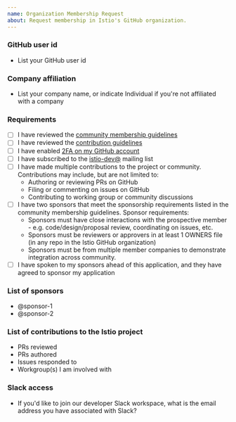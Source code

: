 ```yaml
---
name: Organization Membership Request
about: Request membership in Istio's GitHub organization.
---
```


### GitHub user id
- List your GitHub user id

### Company affiliation
- List your company name, or indicate Individual if you're not affiliated with a company

### Requirements
- [ ] I have reviewed the [community membership guidelines](https://github.com/istio/community/blob/master/ROLES.md#member)
- [ ] I have reviewed the [contribution guidelines](https://github.com/istio/community/blob/master/CONTRIBUTING.md)
- [ ] I have enabled [2FA on my GitHub account](https://github.com/settings/security)
- [ ] I have subscribed to the [istio-dev@](https://groups.google.com/forum/#!forum/istio-dev) mailing list
- [ ] I have made multiple contributions to the project or community. Contributions may include, but are not limited to:
    - Authoring or reviewing PRs on GitHub
    - Filing or commenting on issues on GitHub
    - Contributing to working group or community discussions
- [ ] I have two sponsors that meet the sponsorship requirements listed in the community membership guidelines.  Sponsor requirements:
    - Sponsors must have close interactions with the prospective member - e.g. code/design/proposal review, coordinating on issues, etc.
    - Sponsors must be reviewers or approvers in at least 1 OWNERS file (in any repo in the Istio GitHub organization)
    - Sponsors must be from multiple member companies to demonstrate integration across community.
- [ ] I have spoken to my sponsors ahead of this application, and they have agreed to sponsor my application

### List of sponsors
- @sponsor-1
- @sponsor-2

### List of contributions to the Istio project
- PRs reviewed
- PRs authored
- Issues responded to
- Workgroup(s) I am involved with

### Slack access
- If you'd like to join our developer Slack workspace, what is the email address you have associated with Slack?
